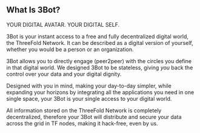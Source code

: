 ## What Is 3Bot?

YOUR DIGITAL AVATAR. YOUR DIGITAL SELF.

3Bot is your instant access to a free and fully decentralized digital world, the ThreeFold Network. It can be described as a digital version of yourself, whether you would be a person or an organization.

3Bot allows you to directly engage (peer2peer) with the circles you define in that digital world. We designed 3Bot to be stateless, giving *you* back the control over your data and your digital dignity.

Designed with you in mind, making your day-to-day simpler, while expanding your horizons by integrating all the applications you need in one single space, your 3Bot is your single access to your digital world.

All information stored on the ThreeFold Network is completely decentralized, therefore your 3Bot will distribute and secure your data across the grid in TF nodes, making it hack-free, even by us. 